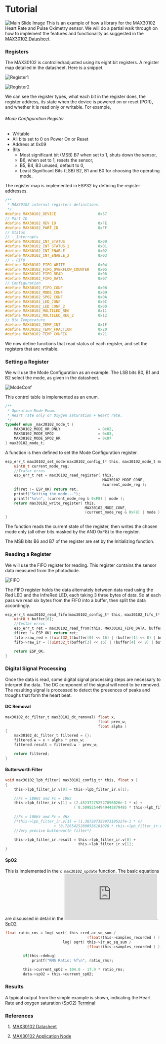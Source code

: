 # Tutorial

![Main Slide Image](images/esp32max30102Library.png)
This is an example of how a library for the MAX30102 Heart Rate and Pulse Oximetry sensor. We will do a partial walk through on how to implement the features and functionality as suggested in the [MAX30102 Datasheet](https://datasheets.maximintegrated.com/en/ds/MAX30102.pdf).

### Registers

The MAX30102 is controlled/adjusted using its eight bit registers. A register map detailed in the datasheet. Here is a snippet. 

![Register1](images/max30102Registers1.png)

![Register2](images/max30102Registers2.png)

We can see the register types, what each bit in the register does, the register address, its state when the device is powered on or reset (POR), and whether it is read only or writable. For example, 

###### Mode Configuration Register
* Writable
* All bits set to 0 on Power On or Reset
* Address at 0x09
* Bits
  * Most significant bit (MSB) B7 when set to 1, shuts down the sensor,
  * B6, when set to 1, resets the sensor,
  * B5, B4, B3 unused, default to 0,
  * Least Significant Bits (LSB) B2, B1 and B0 for choosing the operating mode.
  
The register map is implemented in ESP32 by defining the register addresses.

``` c
/**
 * MAX30102 internal registers definitions.
 */
#define MAX30102_DEVICE                   0x57
// Part ID
#define MAX30102_REV_ID                   0xFE
#define MAX30102_PART_ID                  0xFF
// Status
// - Interrupts
#define MAX30102_INT_STATUS               0x00
#define MAX30102_INT_STATUS_2             0x01  
#define MAX30102_INT_ENABLE               0x02
#define MAX30102_INT_ENABLE_2             0x03
// - FIFO  
#define MAX30102_FIFO_WRITE               0x04
#define MAX30102_FIFO_OVERFLOW_COUNTER    0x05
#define MAX30102_FIFO_READ                0x06
#define MAX30102_FIFO_DATA                0x07
// Configuration
#define MAX30102_FIFO_CONF                0x08  
#define MAX30102_MODE_CONF                0x09
#define MAX30102_SPO2_CONF                0x0A
#define MAX30102_LED_CONF                 0x0C  
#define MAX30102_LED_CONF_2               0x0D
#define MAX30102_MULTILED_REG             0x11
#define MAX30102_MULTILED_REG_2           0x12
// Die Temperature    
#define MAX30102_TEMP_INT                 0x1F
#define MAX30102_TEMP_FRACTION            0x20
#define MAX30102_TEMP_CONFIG              0x21  
```

We now define functions that read status of each register, and set the registers that are writable.
### Setting a Register
We will use the Mode Configuration as an example. The LSB bits B0, B1 and B2 select the mode, as given in the datasheet.

![ModeConf](images/max30102Modecontrol.png)

This control table is implemented as an enum.

``` c
/**
 * Operation Mode Enum.
 * Heart rate only or Oxygen saturation + Heart rate.
 */
typedef enum _max30102_mode_t {
    MAX30102_MODE_HR_ONLY                 = 0x02,
    MAX30102_MODE_SPO2                    = 0x03,
    MAX30102_MODE_SPO2_HR                 = 0x07  
} max30102_mode_t;

```

A function is then defined to set the Mode Configuration register.

``` c
esp_err_t max30102_set_mode(max30102_config_t* this, max30102_mode_t mode) {
    uint8_t current_mode_reg;
    //Tratar erros
    esp_err_t ret = max30102_read_register( this,
                                            MAX30102_MODE_CONF,
                                            &current_mode_reg );
    if(ret != ESP_OK) return ret;
    printf("Setting the mode...");
    printf("%x\n", (current_mode_reg & 0xF8) | mode );
    return max30102_write_register( this,
                                    MAX30102_MODE_CONF,
                                    (current_mode_reg & 0xF8) | mode );
}
```
The function reads the current state of the register, then writes the chosen mode only (all other bits masked by the AND 0xF8) to the register.

The MSB bits B6 and B7 of the register are set by the Initializing function.

### Reading a Register
We will use the FIFO register for reading. This register contains the sensor data measured from the photodiode.

![FIFO](images/max30102Fifo)

The FIFO register holds the data alternately between data read using the Red LED and the InfreRed LED, each taking 3 three bytes of data. So at each pass we read six bytes from the FIFO into a buffer, then split the data accordingly. 
``` c
esp_err_t max30102_read_fifo(max30102_config_t* this, max30102_fifo_t* fifo) {
    uint8_t buffer[6];
    //Testar erros
    esp_err_t ret = max30102_read_from(this, MAX30102_FIFO_DATA, buffer, 6);
    if(ret != ESP_OK) return ret;
    fifo->raw_red = ((uint32_t)buffer[0] << 16) | (buffer[1] << 8) | buffer[2];
    fifo->raw_ir = ((uint32_t)buffer[3] << 16) | (buffer[4] << 8) | buffer[5];

    return ESP_OK;
}

```


### Digital Signal Processing
Once the data is read, some digital signal processing steps are necessary to interpret the data. The DC component of the signal will need to be removed. The resulting signal is processed to detect the presences of peaks and troughs that form the heart beat. 

#### DC Removal

``` c
max30102_dc_filter_t max30102_dc_removal( float x,
                                          float prev_w,
                                          float alpha )
{
    max30102_dc_filter_t filtered = {};
    filtered.w = x + alpha * prev_w;
    filtered.result = filtered.w - prev_w;

    return filtered;
}

```
#### Butterworth Filter

``` c
void max30102_lpb_filter( max30102_config_t* this, float x )
{
    this->lpb_filter_ir.v[0] = this->lpb_filter_ir.v[1];

    //Fs = 100Hz and Fc = 10Hz
    this->lpb_filter_ir.v[1] = (2.452372752527856026e-1 * x) +
                               ( 0.50952544949442879485 * this->lpb_filter_ir.v[0] );
    
    //Fs = 100Hz and Fc = 4Hz
    /*this->lpb_filter_ir.v[1] = (1.367287359973195227e-1 * x)
                      + (0.72654252800536101020 * this->lpb_filter_ir.v[0]);
    //Very precise butterworth filter*/

    this->lpb_filter_ir.result = this->lpb_filter_ir.v[0] +
                                 this->lpb_filter_ir.v[1];
}
```
#### SpO2 

This is implemented in the ``` c max30102_update ``` function. The basic equations are discussed in detail in the ![MAX30102 Application Node](https://pdfserv.maximintegrated.com/en/an/AN6409.pdf).
[SpO2](images/max30102SpO2.png)

``` c
float ratio_rms = log( sqrt( this->red_ac_sq_sum /
                                     (float)this->samples_recorded ) ) /
                          log( sqrt( this->ir_ac_sq_sum /
                                     (float)this->samples_recorded ) );

        if(this->debug)
            printf("RMS Ratio: %f\n", ratio_rms);

        this->current_spO2 = 104.0 - 17.0 * ratio_rms;
        data->spO2 = this->current_spO2;
```


### Results

A typical output from the simple example is shown, indicating the Heart Rate and oxygen saturation (SpO2)
[Terminal](images/max30102Terminal.png)

### References

1. [MAX30102 Datasheet](https://datasheets.maximintegrated.com/en/ds/MAX30102.pdf)

2. [MAX30102 Application Node](https://pdfserv.maximintegrated.com/en/an/AN6409.pdf)